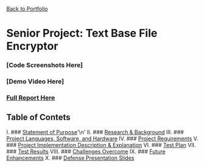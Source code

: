 [Back to Portfolio](./)

Senior Project: Text Base File Encryptor
===============

### [Code Screenshots Here]

### [Demo Video Here]

### [Full Report Here](fullReport.md)

Table of Contets
----------------
I. ### [Statement of Purpose](sop.md)'\n'
II. ### [Research & Background](researchBackground.md)
III. ### [Project Languages, Software, and Hardware](languagesSoftwareHardware.md)
IV. ### [Project Requirements](projectRequirements.md)
V. ### [Project Implementation Description & Explanation](implementationDesignExplanation.md)
VI. ### [Test Plan](testPlan.md)
VII. ### [Test Results](testResults.md)
VIII. ### [Challenges Overcome](challengesOvercome.md)
IX. ### [Future Enhancements](futureEnhancements.md)
X. ### [Defense Presentation Slides](defensePresentationSlides.md)
